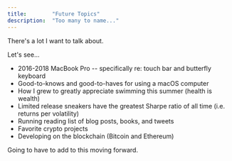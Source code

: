 ```yaml
---
title:        "Future Topics"
description:  "Too many to name..."
---
```


<p class="lead">There's a lot I want to talk about.</p>

Let's see...
* 2016-2018 MacBook Pro -- specifically re: touch bar and butterfly keyboard
* Good-to-knows and good-to-haves for using a macOS computer
* How I grew to greatly appreciate swimming this summer (health is wealth)
* Limited release sneakers have the greatest Sharpe ratio of all time (i.e. returns per volatility)
* Running reading list of blog posts, books, and tweets
* Favorite crypto projects
* Developing on the blockchain (Bitcoin and Ethereum)

Going to have to add to this moving forward.